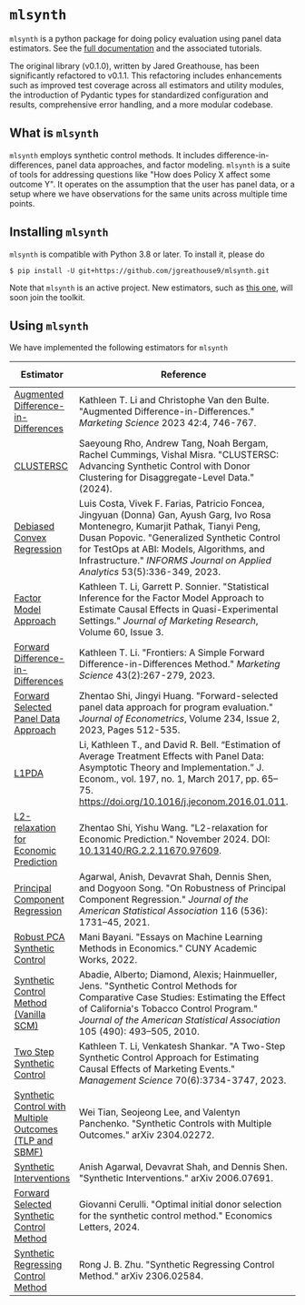 #  ``mlsynth``

``mlsynth`` is a python package for doing policy evaluation using panel data estimators. See the [full documentation](https://mlsynth.readthedocs.io/) and the associated tutorials.

The original library (v0.1.0), written by Jared Greathouse, has been significantly refactored to v0.1.1. This refactoring includes enhancements such as improved test coverage across all estimators and utility modules, the introduction of Pydantic types for standardized configuration and results, comprehensive error handling, and a more modular codebase.


## What is  ``mlsynth``
 ``mlsynth`` employs synthetic control methods. It includes difference-in-differences, panel data approaches, and factor modeling.  ``mlsynth`` is a suite of tools for addressing questions like "How does Policy X affect some outcome Y". It operates on the assumption that the user has panel data, or a setup where we have observations for the same units across multiple time points.

## Installing  ``mlsynth``
 ``mlsynth`` is compatible with Python 3.8 or later. To install it, please do

    $ pip install -U git+https://github.com/jgreathouse9/mlsynth.git


Note that  ``mlsynth`` is an active project. New estimators, such as [this one](https://doi.org/10.48550/arXiv.2006.07691), will soon join the toolkit.
    
## Using  ``mlsynth``
We have implemented the following estimators for  ``mlsynth``  

 | Estimator                                | Reference | Class in  ``mlsynth`` |
| ---------------------------------------- | --------- | ---------------- |
| [Augmented Difference-in-Differences](https://doi.org/10.1287/mksc.2022.1406) | Kathleen T. Li and Christophe Van den Bulte. "Augmented Difference-in-Differences." *Marketing Science* 2023 42:4, 746-767. | FDID |
| [CLUSTERSC](#) | Saeyoung Rho, Andrew Tang, Noah Bergam, Rachel Cummings, Vishal Misra. "CLUSTERSC: Advancing Synthetic Control with Donor Clustering for Disaggregate-Level Data." (2024). | CLUSTERSC |
| [Debiased Convex Regression](https://doi.org/10.1287/inte.2023.0028) | Luis Costa, Vivek F. Farias, Patricio Foncea, Jingyuan (Donna) Gan, Ayush Garg, Ivo Rosa Montenegro, Kumarjit Pathak, Tianyi Peng, Dusan Popovic. "Generalized Synthetic Control for TestOps at ABI: Models, Algorithms, and Infrastructure." *INFORMS Journal on Applied Analytics* 53(5):336-349, 2023. | GSC |
| [Factor Model Approach](https://doi.org/10.1177/00222437221137533) | Kathleen T. Li, Garrett P. Sonnier. "Statistical Inference for the Factor Model Approach to Estimate Causal Effects in Quasi-Experimental Settings." *Journal of Marketing Research*, Volume 60, Issue 3. | FMA |
| [Forward Difference-in-Differences](https://doi.org/10.1287/mksc.2022.1406) | Kathleen T. Li. "Frontiers: A Simple Forward Difference-in-Differences Method." *Marketing Science* 43(2):267-279, 2023. | FDID |
| [Forward Selected Panel Data Approach](https://doi.org/10.1016/j.jeconom.2021.04.009) | Zhentao Shi, Jingyi Huang. "Forward-selected panel data approach for program evaluation." *Journal of Econometrics*, Volume 234, Issue 2, 2023, Pages 512-535. | PDA |
| [L1PDA](https://doi.org/10.1016/j.jeconom.2016.01.011) | Li, Kathleen T., and David R. Bell. “Estimation of Average Treatment Effects with Panel Data: Asymptotic Theory and Implementation.” J. Econom., vol. 197, no. 1, March 2017, pp. 65–75. https://doi.org/10.1016/j.jeconom.2016.01.011. | PDA |
| [L2-relaxation for Economic Prediction](https://doi.org/10.13140/RG.2.2.11670.97609) | Zhentao Shi, Yishu Wang. "L2-relaxation for Economic Prediction." November 2024. DOI: [10.13140/RG.2.2.11670.97609](https://doi.org/10.13140/RG.2.2.11670.97609). | PDA |
| [Principal Component Regression](https://doi.org/10.1080/01621459.2021.1928513) | Agarwal, Anish, Devavrat Shah, Dennis Shen, and Dogyoon Song. "On Robustness of Principal Component Regression." *Journal of the American Statistical Association* 116 (536): 1731–45, 2021. | CLUSTERSC |
| [Robust PCA Synthetic Control](https://academicworks.cuny.edu/gc_etds/4984) | Mani Bayani. "Essays on Machine Learning Methods in Economics." CUNY Academic Works, 2022. | CLUSTERSC |
| [Synthetic Control Method (Vanilla SCM)](https://doi.org/10.1198/jasa.2009.ap08746) | Abadie, Alberto; Diamond, Alexis; Hainmueller, Jens. "Synthetic Control Methods for Comparative Case Studies: Estimating the Effect of California's Tobacco Control Program." *Journal of the American Statistical Association* 105 (490): 493–505, 2010. | TSSC |
| [Two Step Synthetic Control](https://doi.org/10.1287/mnsc.2023.4878) | Kathleen T. Li, Venkatesh Shankar. "A Two-Step Synthetic Control Approach for Estimating Causal Effects of Marketing Events." *Management Science* 70(6):3734-3747, 2023. | TSSC |
| [Synthetic Control with Multiple Outcomes (TLP and SBMF)](https://arxiv.org/abs/2304.02272) | Wei Tian, Seojeong Lee, and Valentyn Panchenko. "Synthetic Controls with Multiple Outcomes." arXiv 2304.02272. | SCMO |
| [Synthetic Interventions](https://arxiv.org/abs/2006.07691) | Anish Agarwal, Devavrat Shah, and Dennis Shen. "Synthetic Interventions." arXiv 2006.07691. | SI |
| [Forward Selected Synthetic Control Method](https://doi.org/10.1016/j.econlet.2024.111976) | Giovanni Cerulli. "Optimal initial donor selection for the synthetic control method." Economics Letters, 2024. | FSCM |
| [Synthetic Regressing Control Method](https://arxiv.org/abs/2306.02584) | Rong J. B. Zhu. "Synthetic Regressing Control Method." arXiv 2306.02584. | SRC |
